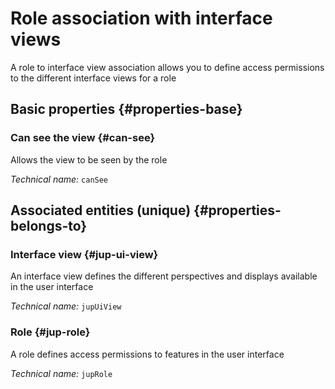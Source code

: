 # Role association with interface views
<!--- THIS FILE IS GENERATED PLEASE DO NOT EDIT IT DIRECTLY --->

A role to interface view association allows you to define access permissions to the different interface views for a role

<OH code="jupRoleToJupUiView"/>






## Basic properties {#properties-base}
    
### Can see the view {#can-see}

Allows the view to be seen by the role

*Technical name:* ```canSee```
<PH code="jupRoleToJupUiView:canSee"/>

    

## Associated entities (unique) {#properties-belongs-to}

### Interface view {#jup-ui-view}

An interface view defines the different perspectives and displays available in the user interface 

*Technical name:* ```jupUiView```
<PH code="jupRoleToJupUiView:jupUiView"/>

### Role {#jup-role}

A role defines access permissions to features in the user interface

*Technical name:* ```jupRole```
<PH code="jupRoleToJupUiView:jupRole"/>





